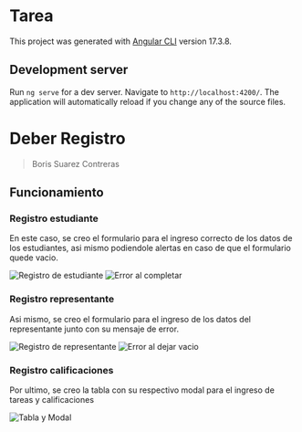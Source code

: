 # Tarea

This project was generated with [Angular CLI](https://github.com/angular/angular-cli) version 17.3.8.

## Development server

Run `ng serve` for a dev server. Navigate to `http://localhost:4200/`. The application will automatically reload if you change any of the source files.

# Deber Registro

>Boris Suarez Contreras

## Funcionamiento

### Registro estudiante

En este caso, se creo el formulario para el ingreso correcto de los datos de los estudiantes, asi mismo podiendole alertas en caso de que el formulario quede vacio.

<img src="assets/Imagesdeber/EstudianteRegistro.png" alt="Registro de estudiante">

<img src="assets/Imagesdeber/EstudianteError.png" alt="Error al completar">

### Registro representante

Asi mismo, se creo el formulario para el ingreso de los datos del representante junto con su mensaje de error.

<img src="assets/Imagesdeber/Representarnte registro.png" alt="Registro de representante">

<img src="assets/Imagesdeber/RepresentanteError.png" alt="Error al dejar vacio">

### Registro calificaciones

Por ultimo, se creo la tabla con su respectivo modal para el ingreso de tareas y calificaciones

<img src="assets/Imagesdeber/ModalCalificacion.png" alt="Tabla y Modal">





